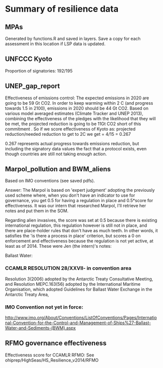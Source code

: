 # Summary of resilience data

## MPAs 
Generated by functions.R and saved in layers.  Save a copy for each assessment in this location if LSP data is updated.

## UNFCCC Kyoto
Proportion of signatories: 192/195

## UNEP_gap_report
Effectiveness of emissions control:
The expected emissions in 2020 are going to be 59 Gt CO2.  In order to keep warming within 2 C (and progress towards 1.5 in 2100), emissions in 2020 should be 44 Gt CO2.  Based on various model averaged estimates (Climate Tracker and UNEP 2013), combining the effectiveness of the pledges with the likelihood that they will be met, the projected reduction is going to be 11Gt CO2 short of this commitment . So if we score effectiveness of Kyoto as: projected reduction/needed reduction to get to 2C we get = 4/15 = 0.267

0.267 represents actual progress towards emissions reduction, but including the signatory data values the fact that a protocol exists, even though countries are still not taking enough action.

## Marpol_pollution and BWM_aliens
Based on IMO conventions (see saved pdfs).

Answer: The Marpol is based on 'expert judgment' adopting the previously used scheme where, when you don't have an indicator to use for governance, you get 0.5 for having a regulation in place and 0.5*score for effectiveness. It was our intern that researched Marpol, I'll retrieve her notes and put them in the SOM.

Regarding alien invasives, the score was set at 0.5 because there is existing international regulation, this regulation however is still not in place, and there are place-holder rules that don't have as much teeth. In other words, it satisfies the 'is there a process in place' criterion, but scores a 0 on enforcement and effectiveness because the regulation is not yet active, at least as of 2014. These were Jen (the intern)'s notes:

Ballast Water:

### CCAMLR RESOLUTION 28/XXVII- in convention area
Resolution 3(2006) adopted by the Antarctic Treaty Consultative Meeting, and Resolution MEPC.163(56) adopted by the International Maritime Organisation, which adopted Guidelines for Ballast Water Exchange in the Antarctic Treaty Area,

### IMO Convention not yet in force: 
http://www.imo.org/About/Conventions/ListOfConventions/Pages/International-Convention-for-the-Control-and-Management-of-Ships%27-Ballast-Water-and-Sediments-(BWM).aspx

## RFMO governance effectiveness
Effectiveness score for CCAMLR RFMO:  See ohiprep/HighSeas/HS_Resilience_v2014/RFMO

